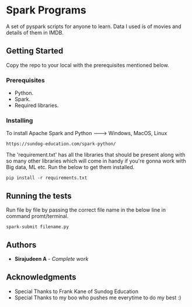 # Spark Programs

A set of pyspark scripts for anyone to learn. Data I used is of movies and details of them in IMDB.

## Getting Started

Copy the repo to your local with the prerequisites mentioned below.

### Prerequisites

 * Python.
 * Spark.
 * Required libraries.

### Installing

To install Apache Spark and Python ---> Windows, MacOS, Linux

```
https://sundog-education.com/spark-python/
```

The 'requirement.txt' has all the libraries that should be present along with so many other libraries which will come in handy if you're gonna work with Big data, ML etc. Run the below to get them installed.

```
pip install -r requirements.txt
```

## Running the tests

Run file by file by passing the correct file name in the below line in command promt/terminal.

```
spark-submit filename.py
```

## Authors

* **Sirajudeen A** - *Complete work*

## Acknowledgments

* Special Thanks to Frank Kane of Sundog Education
* Special Thanks to my boo who pushes me everytime to do my best :)
